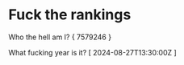 # Fuck the rankings

Who the hell am I?
{ 7579246 }

What fucking year is it?
[ 2024-08-27T13:30:00Z ]
